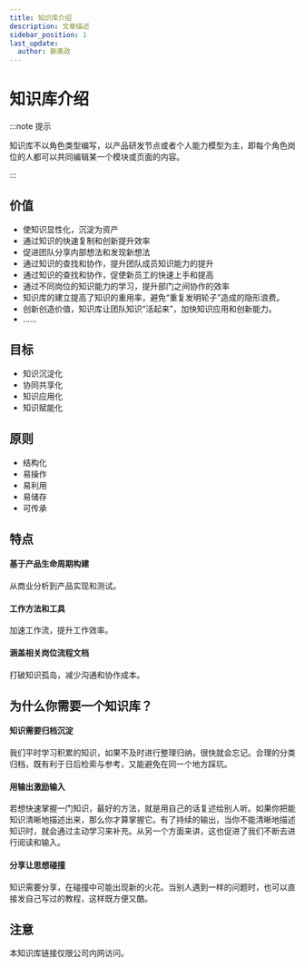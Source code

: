 ```yaml
---
title: 知识库介绍
description: 文章描述
sidebar_position: 1
last_update:
  author: 蒯美政
---
```


# 知识库介绍

:::note 提示

知识库不以角色类型编写，以产品研发节点或者个人能力模型为主，即每个角色岗位的人都可以共同编辑某一个模块或页面的内容。

:::

## 价值

- 使知识显性化，沉淀为资产
- 通过知识的快速复制和创新提升效率
- 促进团队分享内部想法和发现新想法
- 通过知识的查找和协作，提升团队成员知识能力的提升
- 通过知识的查找和协作，促使新员工的快速上手和提高
- 通过不同岗位的知识能力的学习，提升部门之间协作的效率
- 知识库的建立提高了知识的重用率，避免“重复发明轮子”造成的隐形浪费。
- 创新创造价值，知识库让团队知识“活起来”，加快知识应用和创新能力。
- ……

## 目标

- 知识沉淀化
- 协同共享化
- 知识应用化
- 知识赋能化

## 原则

- 结构化
- 易操作
- 易利用
- 易储存
- 可传承

## 特点

#### 基于产品生命周期构建

从商业分析到产品实现和测试。

#### 工作方法和工具

加速工作流，提升工作效率。

#### 涵盖相关岗位流程文档

打破知识孤岛，减少沟通和协作成本。

## 为什么你需要一个知识库？

#### 知识需要归档沉淀

我们平时学习积累的知识，如果不及时进行整理归纳，很快就会忘记。合理的分类归档，既有利于日后检索与参考，又能避免在同一个地方踩坑。

#### 用输出激励输入

若想快速掌握一门知识，最好的方法，就是用自己的话复述给别人听。如果你把能知识清晰地描述出来，那么你才算掌握它。有了持续的输出，当你不能清晰地描述知识时，就会通过主动学习来补充。从另一个方面来讲，这也促进了我们不断去进行阅读和输入。

#### 分享让思想碰撞

知识需要分享，在碰撞中可能出现新的火花。当别人遇到一样的问题时，也可以直接发自己写过的教程，这样既方便又酷。

## 注意

本知识库链接仅限公司内网访问。


